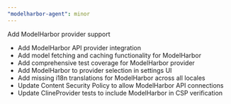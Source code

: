 ```yaml
---
"modelharbor-agent": minor
---
```


Add ModelHarbor provider support

- Add ModelHarbor API provider integration
- Add model fetching and caching functionality for ModelHarbor
- Add comprehensive test coverage for ModelHarbor provider
- Add ModelHarbor to provider selection in settings UI
- Add missing i18n translations for ModelHarbor across all locales
- Update Content Security Policy to allow ModelHarbor API connections
- Update ClineProvider tests to include ModelHarbor in CSP verification
